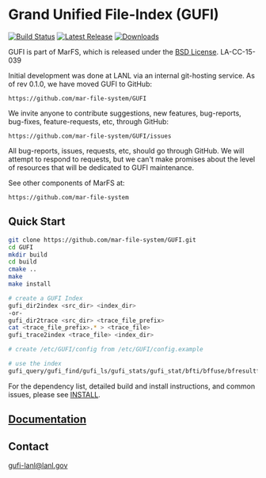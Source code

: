 # Grand Unified File-Index (GUFI)

[![Build Status](https://travis-ci.com/mar-file-system/GUFI.svg?branch=master)](https://travis-ci.com/mar-file-system/GUFI)
[![Latest Release](https://img.shields.io/github/release/mar-file-system/GUFI.svg?style=popout)](https://github.com/mar-file-system/GUFI/releases/latest)
[![Downloads](https://img.shields.io/github/downloads/mar-file-system/GUFI/latest/total.svg?style=popout)](https://github.com/mar-file-system/GUFI/releases/latest)

GUFI is part of MarFS, which is released under the [BSD License](LICENSE.txt).
LA-CC-15-039

Initial development was done at LANL via an internal git-hosting service.
As of rev 0.1.0, we have moved GUFI to GitHub:

    https://github.com/mar-file-system/GUFI

We invite anyone to contribute suggestions, new features, bug-reports,
bug-fixes, feature-requests, etc, through GitHub:

    https://github.com/mar-file-system/GUFI/issues

All bug-reports, issues, requests, etc, should go through GitHub.
We will attempt to respond to requests, but we can't make promises about
the level of resources that will be dedicated to GUFI maintenance.

See other components of MarFS at:

    https://github.com/mar-file-system

## Quick Start
```bash
git clone https://github.com/mar-file-system/GUFI.git
cd GUFI
mkdir build
cd build
cmake ..
make
make install

# create a GUFI Index
gufi_dir2index <src_dir> <index_dir>
-or-
gufi_dir2trace <src_dir> <trace_file_prefix>
cat <trace_file_prefix>.* > <trace_file>
gufi_trace2index <trace_file> <index_dir>

# create /etc/GUFI/config from /etc/GUFI/config.example

# use the index
gufi_query/gufi_find/gufi_ls/gufi_stats/gufi_stat/bfti/bffuse/bfresultfuse/querydb/querydbn
```

For the dependency list, detailed build and install instructions, and common issues, please see [INSTALL](INSTALL).

## [Documentation](docs/README.md)

## Contact
gufi-lanl@lanl.gov
